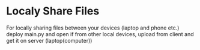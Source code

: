 # Localy Share Files
For locally sharing files between your devices (laptop and phone etc.)
deploy main.py and open if from other local devices, upload from client and get it on server (laptop(computer)) 
